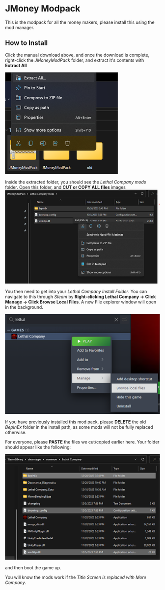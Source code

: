 # JMoney Modpack
This is the modpack for all the money makers, please install this using the mod manager.

## How to Install
Click the manual download above, and once the download is complete, right-click the *JMoneyModPack* folder, and extract it's contents with **Extract All**

![Extract Files](https://raw.githubusercontent.com/TheJMoneyMaker/JMoneyModPack/master/images/ExtractFiles.png "Extract Files")

Inside the extracted folder, you should see the *Lethal Company mods* folder. Open this folder, and **CUT or COPY ALL files**
images
![Cut Contents](https://raw.githubusercontent.com/TheJMoneyMaker/JMoneyModPack/master/images/CutContents.png "Cut Contents")

You then need to get into your *Lethal Company Install Folder*. You can navigate to this through *Steam* by **Right-clicking Lethal Company -> Click Manage -> Click Browse Local Files**. A new File explorer window will open in the background.

![Browse Local Files](https://raw.githubusercontent.com/TheJMoneyMaker/JMoneyModPack/master/images/BrowseLocalFiles.png "Browse Local Files")

If you have previously installed this mod pack, please **DELETE** the old *BepInEx* folder in the install path, as some mods will not be fully replaced otherwise.

For everyone, please **PASTE** the files we cut/copied earlier here. Your folder should appear like the following:

![Result](https://raw.githubusercontent.com/TheJMoneyMaker/JMoneyModPack/master/images/Result.png "Result")

and then boot the game up.

You will know the mods work if the *Title Screen is replaced with More Company*.